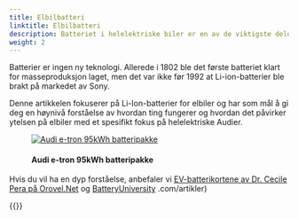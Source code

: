 ```yaml
---
title: Elbilbatteri
linktitle: Elbilbatteri
description: Batteriet i helelektriske biler er en av de viktigste delene av en elbil. Denne teknologiartikkelen går gjennom de forskjellige aspektene. 
weight: 2
---
```

<!-- markdownlint-disable MD033 -->
Batterier er ingen ny teknologi. Allerede i 1802 ble det første batteriet klart for masseproduksjon laget, men det var ikke før 1992 at Li-ion-batterier ble brakt på markedet av Sony.

Denne artikkelen fokuserer på Li-Ion-batterier for elbiler og har som mål å gi deg en høynivå forståelse av hvordan ting fungerer
og hvordan det påvirker ytelsen på elbiler med et spesifikt fokus på helelektriske Audier.

<figure>
    <a href="https://media.electrichasgoneaudi.net/multimedia/technology/battery/batterypack.jpg">
        <img src="https://media.electrichasgoneaudi.net/multimedia/technology/battery/batterypacks.jpg"
        alt="Audi e-tron 95kWh batteripakke" title="Audi e-tron 95kWh batteripakke">
    </a>
    <figcaption><h4>Audi e-tron 95kWh batteripakke</h4></figcaption>
</figure>

Hvis du vil ha en dyp forståelse, anbefaler vi [EV-batterikortene av Dr. Cecile Pera på Orovel.Net](https://www.orovel.net/orovel-cards/battery) og [BatteryUniversity](https://batteryuniversity) .com/artikler)

{{<children description="true" />}}
